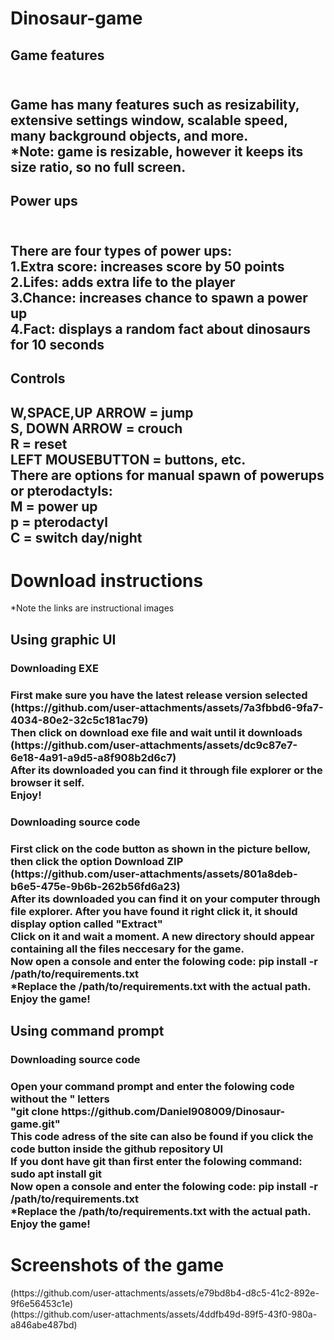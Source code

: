# Dinosaur-game
<h2>Game features<h2> <br>
Game has many features such as resizability, extensive settings window, scalable speed, many background objects, and more. <br>
*Note: game is resizable, however it keeps its size ratio, so no full screen. <br>
<h2>Power ups<h2> <br>
There are four types of power ups: <br>
1.Extra score: increases score by 50 points <br>
2.Lifes: adds extra life to the player <br>
3.Chance: increases chance to spawn a power up <br>
4.Fact: displays a random fact about dinosaurs for 10 seconds <br>
<h2>Controls<h2>
W,SPACE,UP ARROW = jump <br>
S, DOWN ARROW = crouch <br>
R = reset<br>
LEFT MOUSEBUTTON = buttons, etc.<br>
There are options for manual spawn of powerups or pterodactyls: <br>
M = power up<br>
p = pterodactyl<br>
C = switch day/night<br>
<h1>Download instructions</h1>
*Note the links are instructional images <br>
<h2>Using graphic UI</h2>
<h3>Downloading EXE <h3>
First make sure you have the latest release version selected <br>
(https://github.com/user-attachments/assets/7a3fbbd6-9fa7-4034-80e2-32c5c181ac79) <br>
Then click on download exe file and wait until it downloads <br>
(https://github.com/user-attachments/assets/dc9c87e7-6e18-4a91-a9d5-a8f908b2d6c7) <br>
After its downloaded you can find it through file explorer or the browser it self. <br>
Enjoy!<br>
<h3>Downloading source code <h3>
First click on the code button as shown in the picture bellow, then click the option Download ZIP <br>
(https://github.com/user-attachments/assets/801a8deb-b6e5-475e-9b6b-262b56fd6a23) <br>
After its downloaded you can find it on your computer through file explorer. After you have found it right click it, it should display option called "Extract" <br>
Click on it and wait a moment. A new directory should appear containing all the files neccesary for the game.<br>
Now open a console and enter the folowing code: pip install -r /path/to/requirements.txt <br>
*Replace the /path/to/requirements.txt with the actual path. <br>
Enjoy the game! <br>
<h2>Using command prompt</h2>
<h3>Downloading source code <h3>
Open your command prompt and enter the folowing code without the " letters <br>
"git clone https://github.com/Daniel908009/Dinosaur-game.git" <br>
This code adress of the site can also be found if you click the code button inside the github repository UI <br>
If you dont have git than first enter the folowing command: sudo apt install git <br>
Now open a console and enter the folowing code: pip install -r /path/to/requirements.txt <br>
*Replace the /path/to/requirements.txt with the actual path. <br>
Enjoy the game! <br>
<h1>Screenshots of the game</h1>
(https://github.com/user-attachments/assets/e79bd8b4-d8c5-41c2-892e-9f6e56453c1e) <br>
(https://github.com/user-attachments/assets/4ddfb49d-89f5-43f0-980a-a846abe487bd)
